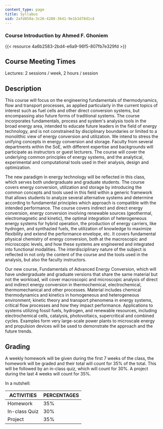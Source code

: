 ```yaml
---
content_type: page
title: Syllabus
uid: 2afd850a-3c26-4280-3641-9e1b3d78d1c4
---
```


### Course Introduction by Ahmed F. Ghoniem

{{< resource 4a6b2583-2bd4-e6a9-96f5-807fb7e329fd >}}

Course Meeting Times
--------------------

Lectures: 2 sessions / week, 2 hours / session

Description
-----------

This course will focus on the engineering fundamentals of thermodynamics, flow and transport processes, as applied particularly in the current topics of interest such as fuel cells and other direct conversion systems, but encompassing also future forms of traditional systems. The course incorporates fundamentals, process and system's analysis tools in the broad energy area, intended to educate future leaders in the field of energy technology, and is not constrained by disciplinary boundaries or limited to a monolithic view of energy conversion and utilization. We intend to stress the unifying concepts in energy conversion and storage. Faculty from several departments within the SoE, with different expertise and backgrounds will participate as instructors or guest lecturers. The course will cover the underlying common principles of energy systems, and the analytical, experimental and computational tools used in their analysis, design and optimization.

The new paradigm in energy technology will be reflected in this class, which serves both undergraduate and graduate students. The course covers energy conversion, utilization and storage by introducing the common concepts and tools used in this field within a generic framework that allows students to analyze several alternative systems and determine according to fundamental principles which approach is compatible with the intended performance. The course covers indirect and direct energy conversion, energy conversion involving renewable sources (geothermal, electromagnetic and kinetic), the optimal integration of heterogeneous energy systems for hybrid operation, the production of energy carriers, like hydrogen, and synthazied fuels, the utilization of knowledge to maximize flexibility and extend the performance envelope, etc. It covers fundamental physical chemistry of energy conversion, both at the macroscopic and microscopic levels, and how these systems are engineered and integrated into functional modalities. The interdisciplinary nature of the subject is reflected in not only the content of the course and the tools used in the analysis, but also the faculty instructors.

Our new course, Fundamentals of Advanced Energy Conversion, which will have undergraduate and graduate versions that share the same material but not the workload, will cover macroscopic and microscopic analysis of direct and indirect energy conversion in thermochemical, electrochemical, thermomechanical and other processes. Material includes chemical thermodynamics and kinetics in homogeneous and heterogeneous environment; kinetic theory and transport phenomena in energy systems, critical flow processes and how they impact performance. Applications to systems utilizing fossil fuels, hydrogen, and renewable resources, including electrochemical cells, catalysis, photovoltaics, supercritical and combined cycles. Examples form very large-scale power plants to microscale energy and propulsion devices will be used to demonstrate the approach and the future trends.

Grading
-------

A weekly homework will be given during the first 7 weeks of the class, the homework will be graded and their total will count for 35% of the total. This will be followed by an in-class quiz, which will count for 30%. A project during the last 4 weeks will count for 35%.

In a nutshell:

| ACTIVITIES | PERCENTAGES |
| --- | --- |
| Homework | 35% |
| In-class Quiz | 30% |
| Project | 35%